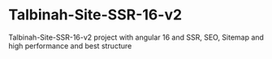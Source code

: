 # Talbinah-Site-SSR-16-v2
Talbinah-Site-SSR-16-v2 project with angular 16 and SSR, SEO, Sitemap and high performance and best structure
